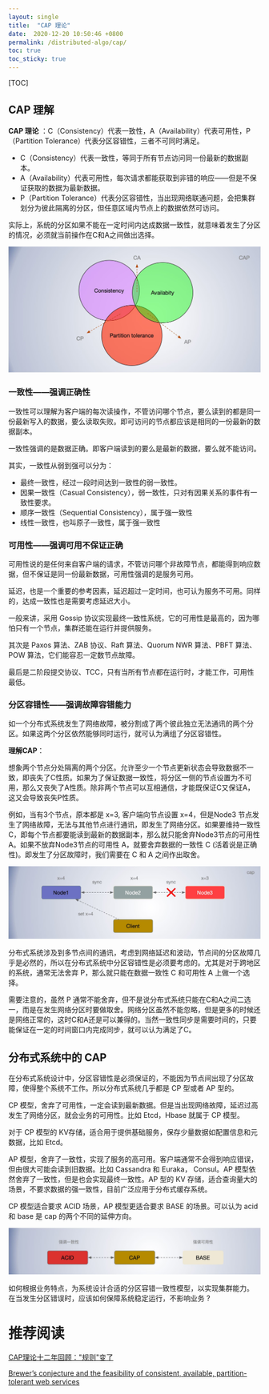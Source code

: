 ```yaml
---
layout: single
title:  "CAP 理论"
date:  2020-12-20 10:50:46 +0800
permalink: /distributed-algo/cap/
toc: true
toc_sticky: true
---
```


[TOC]



## CAP 理解

**CAP 理论** ：C（Consistency）代表一致性，A（Availability）代表可用性，P（Partition Tolerance）代表分区容错性，三者不可同时满足。

- C（Consistency）代表一致性，等同于所有节点访问同一份最新的数据副本。
- A（Availability）代表可用性，每次请求都能获取到非错的响应——但是不保证获取的数据为最新数据。
- P（Partition Tolerance）代表分区容错性，当出现网络联通问题，会把集群划分为彼此隔离的分区，但任意区域内节点上的数据依然可访问。

实际上，系统的分区如果不能在一定时间内达成数据一致性，就意味着发生了分区的情况，必须就当前操作在C和A之间做出选择。



![cap](img/cap.jpg)



### 一致性——强调正确性

一致性可以理解为客户端的每次读操作，不管访问哪个节点，要么读到的都是同一份最新写入的数据，要么读取失败。即可访问的节点都应该是相同的一份最新的数据副本。

一致性强调的是数据正确。即客户端读到的要么是最新的数据，要么就不能访问。

其实，一致性从弱到强可以分为：

- 最终一致性，经过一段时间达到一致性的弱一致性。
- 因果一致性（Casual Consistency），弱一致性，只对有因果关系的事件有一致性要求。
- 顺序一致性（Sequential Consistency），属于强一致性
- 线性一致性，也叫原子一致性，属于强一致性

### 可用性——强调可用不保证正确

可用性说的是任何来自客户端的请求，不管访问哪个非故障节点，都能得到响应数据，但不保证是同一份最新数据，可用性强调的是服务可用。

延迟，也是一个重要的参考因素，延迟超过一定时间，也可认为服务不可用。同样的，达成一致性也是需要考虑延迟大小。

一般来讲，采用 Gossip 协议实现最终一致性系统，它的可用性是最高的，因为哪怕只有一个节点，集群还能在运行并提供服务。

其次是 Paxos 算法、ZAB 协议、Raft 算法、Quorum NWR 算法、PBFT 算法、POW 算法，它们能容忍一定数节点故障。

最后是二阶段提交协议、TCC，只有当所有节点都在运行时，才能工作，可用性最低。

### 分区容错性——强调故障容错能力

如一个分布式系统发生了网络故障，被分割成了两个彼此独立无法通讯的两个分区。如果这两个分区依然能够同时运行，就可认为满组了分区容错性。



**理解CAP**：

想象两个节点分处隔离的两个分区。允许至少一个节点更新状态会导致数据不一致，即丧失了C性质。如果为了保证数据一致性，将分区一侧的节点设置为不可用，那么又丧失了A性质。除非两个节点可以互相通信，才能既保证C又保证A，这又会导致丧失P性质。

例如，当有3个节点，原本都是 x=3, 客户端向节点设置 x=4，但是Node3 节点发生了网络故障，无法与其他节点进行通讯，即发生了网络分区。如果要维持一致性 C，即每个节点都要能读到最新的数据副本，那么就只能舍弃Node3节点的可用性 A。如果不放弃Node3节点的可用性 A，就要舍弃数据的一致性 C (活着说是正确性)。即发生了分区故障时，我们需要在 C 和 A 之间作出取舍。

![cap-node-sync](img/cap-node-sync.jpg)

分布式系统涉及到多节点间的通讯，考虑到网络延迟和波动，节点间的分区故障几乎是必然的，所以在分布式系统中分区容错性是必须要考虑的。尤其是对于跨地区的系统，通常无法舍弃 P，那么就只能在数据一致性 C 和可用性 A 上做一个选择。

需要注意的，虽然 P 通常不能舍弃，但不是说分布式系统只能在C和A之间二选一，而是在发生网络分区时要做取舍。网络分区虽然不能忽略，但是更多的时候还是网络正常的，这时C和A还是可以兼得的。当然一致性同步是需要时间的，只要能保证在一定的时间窗口内完成同步，就可以认为满足了C。



## 分布式系统中的 CAP

在分布式系统设计中，分区容错性是必须保证的，不能因为节点间出现了分区故障，使得整个系统不工作。所以分布式系统几乎都是 CP 型或者 AP 型的。

CP 模型，舍弃了可用性，一定会读到最新数据。但是当出现网络故障，延迟过高发生了网络分区，就会业务的可用性。比如 Etcd，Hbase 就属于 CP 模型。

对于 CP 模型的 KV存储，适合用于提供基础服务，保存少量数据如配置信息和元数据，比如 Etcd。

AP 模型，舍弃了一致性，实现了服务的高可用。客户端通常不会得到响应错误，但由很大可能会读到旧数据。比如 Cassandra 和 Euraka， Consul。AP 模型依然舍弃了一致性，但是也会实现最终一致性。AP 型的 KV 存储，适合查询量大的场景，不要求数据的强一致性，目前广泛应用于分布式缓存系统。

CP 模型适合要求 ACID 场景，AP 模型更适合要求 BASE 的场景。可以认为 acid 和 base 是 cap 的两个不同的延伸方向。

![acid-cap-base](img/acid-cap-base.jpg)



如何根据业务特点，为系统设计合适的分区容错一致性模型，以实现集群能力。
在当发生分区错误时，应该如何保障系统稳定运行，不影响业务 ?





# 推荐阅读

[CAP理论十二年回顾："规则"变了](http://www.infoq.com/cn/articles/cap-twelve-years-later-how-the-rules-have-changed)

[Brewer’s conjecture and the feasibility of consistent, available, partition-tolerant web services](https://dl.acm.org/doi/10.1145/564585.564601)

